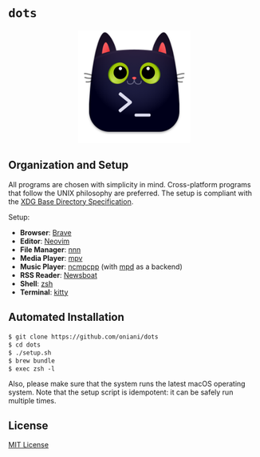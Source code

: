 # `dots`

<p align="center"><img src="kitty.png" alt="Logo" width="225" /></p>

## Organization and Setup

All programs are chosen with simplicity in mind. Cross-platform programs that
follow the UNIX philosophy are preferred. The setup is compliant with the
[XDG Base Directory Specification](https://specifications.freedesktop.org/basedir-spec/basedir-spec-latest.html).

Setup:

- **Browser**: [Brave](https://github.com/brave/brave-browser)
- **Editor**: [Neovim](https://github.com/neovim/neovim/)
- **File Manager**: [nnn](https://github.com/jarun/nnn)
- **Media Player**: [mpv](https://mpv.io/)
- **Music Player**: [ncmpcpp](https://rybczak.net/ncmpcpp/) (with [mpd](https://www.musicpd.org/) as a backend)
- **RSS Reader**: [Newsboat](https://newsboat.org/)
- **Shell**: [zsh](https://github.com/zsh-users/zsh)
- **Terminal**: [kitty](https://github.com/kovidgoyal/kitty/)

## Automated Installation

```console
$ git clone https://github.com/oniani/dots
$ cd dots
$ ./setup.sh
$ brew bundle
$ exec zsh -l
```

Also, please make sure that the system runs the latest macOS operating system.
Note that the setup script is idempotent: it can be safely run multiple times.

## License

[MIT License](LICENSE)

